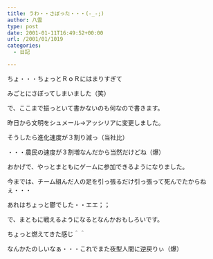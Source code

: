 ```yaml
---
title: うわ・・さぼった・・・(-_-;)
author: 八雲
type: post
date: 2001-01-11T16:49:52+00:00
url: /2001/01/1019
categories:
  - 日記

---
```

ちょ・・・ちょっとＲｏＲにはまりすぎて
  
みごとにさぼってしまいました（笑）

で、ここまで振っといて書かないのも何なので書きます。
  
昨日から文明をシュメール→アッシリアに変更しました。
  
そうしたら進化速度が３割り減っ（当社比）
  
・・・農民の速度が３割増なんだから当然だけどね（爆）
  
おかげで、やっとまともにゲームに参加できるようになりました。
  
今までは、チーム組んだ人の足を引っ張るだけ引っ張って死んでたからねぇ・・・
  
あれはちょっと鬱でした・・エエ；；
  
で、まともに戦えるようになるとなんかおもしろいです。
  
ちょっと燃えてきた感じ＾＾
  
なんかたのしいなぁ・・・これでまた夜型人間に逆戻りぃ（爆）